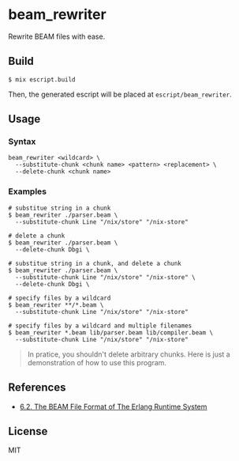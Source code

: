 # beam_rewriter

Rewrite BEAM files with ease.

## Build

```
$ mix escript.build
```

Then, the generated escript will be placed at `escript/beam_rewriter`.

## Usage

### Syntax

```
beam_rewriter <wildcard> \
  --substitute-chunk <chunk name> <pattern> <replacement> \
  --delete-chunk <chunk name>
```

### Examples

```
# substitue string in a chunk
$ beam_rewriter ./parser.beam \
  --substitute-chunk Line "/nix/store" "/nix-store"

# delete a chunk
$ beam_rewriter ./parser.beam \
  --delete-chunk Dbgi \

# substitue string in a chunk, and delete a chunk
$ beam_rewriter ./parser.beam \
  --substitute-chunk Line "/nix/store" "/nix-store" \
  --delete-chunk Dbgi \

# specify files by a wildcard
$ beam_rewriter **/*.beam \
  --substitute-chunk Line "/nix/store" "/nix-store"

# specify files by a wildcard and multiple filenames
$ beam_rewriter *.beam lib/parser.beam lib/compiler.beam \
  --substitute-chunk Line "/nix/store" "/nix-store"
```

> In pratice, you shouldn't delete arbitrary chunks. Here is just a demonstration of how to use this program.

## References

- [6.2. The BEAM File Format of The Erlang Runtime System](https://blog.stenmans.org/theBeamBook/#BEAM_files)

## License

MIT
